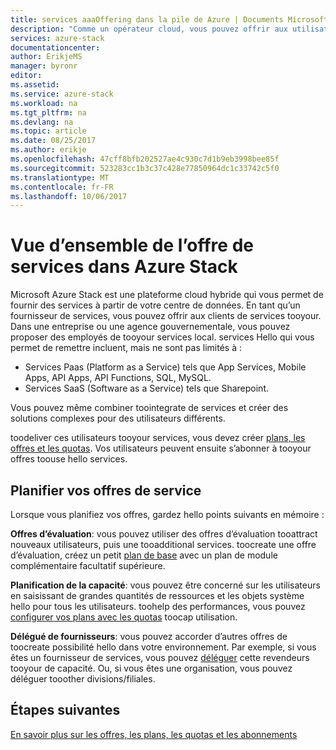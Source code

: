 ```yaml
---
title: services aaaOffering dans la pile de Azure | Documents Microsoft
description: "Comme un opérateur cloud, vous pouvez offrir aux utilisateurs de tooyour de services."
services: azure-stack
documentationcenter: 
author: ErikjeMS
manager: byronr
editor: 
ms.assetid: 
ms.service: azure-stack
ms.workload: na
ms.tgt_pltfrm: na
ms.devlang: na
ms.topic: article
ms.date: 08/25/2017
ms.author: erikje
ms.openlocfilehash: 47cff8bfb202527ae4c930c7d1b9eb3998bee85f
ms.sourcegitcommit: 523283cc1b3c37c428e77850964dc1c33742c5f0
ms.translationtype: MT
ms.contentlocale: fr-FR
ms.lasthandoff: 10/06/2017
---
```

# <a name="overview-of-offering-services-in-azure-stack"></a>Vue d’ensemble de l’offre de services dans Azure Stack

Microsoft Azure Stack est une plateforme cloud hybride qui vous permet de fournir des services à partir de votre centre de données. En tant qu’un fournisseur de services, vous pouvez offrir aux clients de services tooyour. Dans une entreprise ou une agence gouvernementale, vous pouvez proposer des employés de tooyour services local. services Hello qui vous permet de remettre incluent, mais ne sont pas limités à :

- Services Paas (Platform as a Service) tels que App Services, Mobile Apps, API Apps, API Functions, SQL, MySQL.
- Services SaaS (Software as a Service) tels que Sharepoint.

Vous pouvez même combiner toointegrate de services et créer des solutions complexes pour des utilisateurs différents.

toodeliver ces utilisateurs tooyour services, vous devez créer [plans, les offres et les quotas](azure-stack-plan-offer-quota-overview.md). Vos utilisateurs peuvent ensuite s’abonner à tooyour offres toouse hello services.

## <a name="plan-your-service-offers"></a>Planifier vos offres de service

Lorsque vous planifiez vos offres, gardez hello points suivants en mémoire :

**Offres d’évaluation**: vous pouvez utiliser des offres d’évaluation tooattract nouveaux utilisateurs, puis une tooadditional services. toocreate une offre d’évaluation, créez un petit [plan de base](azure-stack-plan-offer-quota-overview.md#base-plan) avec un plan de module complémentaire facultatif supérieure.

**Planification de la capacité**: vous pouvez être concerné sur les utilisateurs en saisissant de grandes quantités de ressources et les objets système hello pour tous les utilisateurs. toohelp des performances, vous pouvez [configurer vos plans avec les quotas](azure-stack-plan-offer-quota-overview.md#plans) toocap utilisation.

**Délégué de fournisseurs**: vous pouvez accorder d’autres offres de toocreate possibilité hello dans votre environnement. Par exemple, si vous êtes un fournisseur de services, vous pouvez [déléguer](azure-stack-delegated-provider.md) cette revendeurs tooyour de capacité. Ou, si vous êtes une organisation, vous pouvez déléguer tooother divisions/filiales.

## <a name="next-steps"></a>Étapes suivantes
[En savoir plus sur les offres, les plans, les quotas et les abonnements](azure-stack-plan-offer-quota-overview.md)

